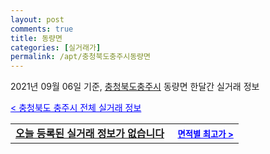 ```yaml
---
layout: post
comments: true
title: 동량면
categories: [실거래가]
permalink: /apt/충청북도충주시동량면
---
```


2021년 09월 06일 기준, <a href="/apt/충청북도충주시">충청북도충주시</a> 동량면 한달간 실거래 정보

<a style="color: blue;" href="/apt/충청북도충주시">< 충청북도 충주시 전체 실거래 정보</a>
<!---- start ---->
<table>
  <tr>
    <td colspan="4" style="font-weight: bold;"><a href="/apt/충청북도충주시동량면{name_without_space}">오늘 등록된 실거래 정보가 없습니다</a> &nbsp;&nbsp;&nbsp; <a style="color: blue; font-size: smaller;" href="/apt/충청북도충주시동량면{name_without_space}">면적별 최고가 ></a></td>
  </tr>
    
</table>
<!---- end ---->
    